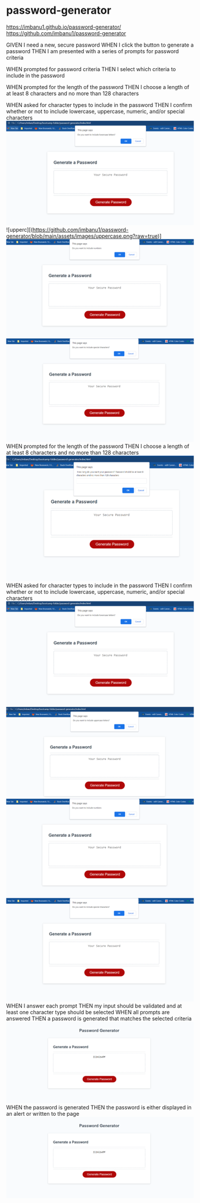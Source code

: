 # password-generator
https://imbanu1.github.io/password-generator/
https://github.com/imbanu1/password-generator

GIVEN I need a new, secure password
WHEN I click the button to generate a password
THEN I am presented with a series of prompts for password criteria

WHEN prompted for password criteria
THEN I select which criteria to include in the password

WHEN prompted for the length of the password
THEN I choose a length of at least 8 characters and no more than 128 characters

WHEN asked for character types to include in the password
THEN I confirm whether or not to include lowercase, uppercase, numeric, and/or 
special characters
![lowerc](https://github.com/imbanu1/password-generator/blob/main/assets/images/lowercase.png?raw=true)
![upperc][(https://github.com/imbanu1/password-generator/blob/main/assets/images/uppercase.png?raw=true)]
![num](https://github.com/imbanu1/password-generator/blob/main/assets/images/numbers.png?raw=true)
![spec](https://github.com/imbanu1/password-generator/blob/main/assets/images/spechar.png?raw=true)
WHEN prompted for the length of the password
THEN I choose a length of at least 8 characters and no more than 128 characters
![genl](https://github.com/imbanu1/password-generator/blob/main/assets/images/generator-length.png?raw=true)
WHEN asked for character types to include in the password
THEN I confirm whether or not to include lowercase, uppercase, numeric, and/or special characters
![lowerc](https://github.com/imbanu1/password-generator/blob/main/assets/images/lowercase.png?raw=true)
![upperc](https://github.com/imbanu1/password-generator/blob/main/assets/images/uppercase.png?raw=true)
![num](https://github.com/imbanu1/password-generator/blob/main/assets/images/numbers.png?raw=true)
![spec](https://github.com/imbanu1/password-generator/blob/main/assets/images/spechar.png?raw=true)
WHEN I answer each prompt
THEN my input should be validated and at least one character type should be selected
WHEN all prompts are answered
THEN a password is generated that matches the selected criteria
![valid](https://github.com/imbanu1/password-generator/blob/main/assets/images/validate.png?raw=true)
WHEN the password is generated
THEN the password is either displayed in an alert or written to the page
![valid](https://github.com/imbanu1/password-generator/blob/main/assets/images/validate.png?raw=true)
